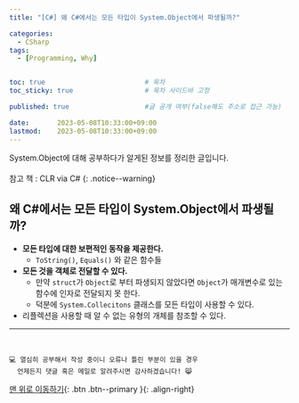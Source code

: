 ```yaml
---
title: "[C#] 왜 C#에서는 모든 타입이 System.Object에서 파생될까?"

categories:
  - CSharp
tags:
  - [Programming, Why]


toc: true                         # 목차
toc_sticky: true                  # 목차 사이드바 고정

published: true                   #글 공개 여부(false해도 주소로 접근 가능)

date:       2023-05-08T10:33:00+09:00
lastmod:    2023-05-08T10:33:00+09:00
---
```


<!-- description : 25자에서 160자 사이 -->
System.Object에 대해 공부하다가 알게된 정보를 정리한 글입니다.<br>  
참고 책 : CLR via C#
{: .notice--warning}

## 왜 C#에서는 모든 타입이 System.Object에서 파생될까?

- **모든 타입에 대한 보편적인 동작을 제공한다.**
  - `ToString()`, `Equals()` 와 같은 함수들
- **모든 것을 객체로 전달할 수 있다.**
  - 만약 `struct`가 `Object`로 부터 파생되지 않았다면 `Object`가 매개변수로 있는 함수에 인자로 전달되지 못 한다.
  - 덕분에 `System.Collecitons` 클래스를 모든 타입이 사용할 수 있다.
- 리플렉션을 사용할 때 알 수 없는 유형의 개체를 참조할 수 있다.

***
<br>

    💻 열심히 공부해서 작성 중이니 오류나 틀린 부분이 있을 경우 
      언제든지 댓글 혹은 메일로 알려주시면 감사하겠습니다! 😸


[맨 위로 이동하기](#){: .btn .btn--primary }{: .align-right}